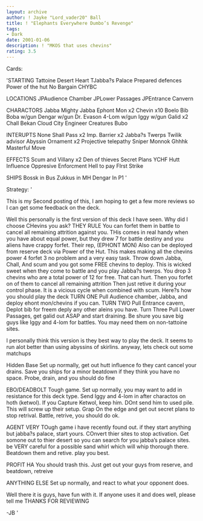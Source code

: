 ```yaml
---
layout: archive
author: ! Jayke "Lord_vader20" Ball
title: ! "Elephants Everywhere Dumbo’s Revenge"
tags:
- Dark
date: 2001-01-06
description: ! "MKOS that uses chevins"
rating: 3.5
---
```

Cards: 

'STARTING
Tattoine Desert Heart
TJabba?s Palace
Prepared defences
Power of the hut
No Bargain
CHYBC

LOCATIONS
JPAudience Chamber
JPLower Passages
JPEntrance Canvern

CHARACTORS
Jabba
Mighty Jabba
Ephont Mon x2
Chevin x10
Boelo
Bib
Boba w/gun
Dengar w/gun
Dr. Evason
4-Lom w/gun
Iggy w/gun
Galid x2
Chall Bekan
Cloud City Engineer
Creatures
Bubo

INTERUPTS
None Shall Pass x2
Imp. Barrier x2
Jabba?s Twerps
Twilik advisor
Abyssin Ornament x2
Projective telepathy
Sniper
Monnok
Ghhhk
Masterful Move

EFFECTS
Scum and Villany x2
Den of thieves
Secret Plans
YCHF
Hutt Influence
Oppresive Enforcment
Hell to pay
FIrst Strike

SHIPS
Bossk in Bus
Zukkus in MH
Dengar In P1 '

Strategy: '

This is my Second posting of this, I am hoping to get a few more reviews so I can get some feedback on the deck.

Well this personally is the first version of this deck I have seen. Why did I choose CHevins you ask? THEY RULE You can forfet them in battle to cancel all remaining attrition against you. THis comes in real handy when you have about equal power, but they drew 7 for battle destiny and you aliens have crappy forfet. Their rep, (EPHONT MON) Also can be deployed from reserve deck via Power of the Hut. This makes making all the chevins power 4 forfet 3 no problem and a very easy task. Throw down Jabba, Chall, And scum and you got some FREE chevins to deploy. This is wicked sweet when they come to battle and you play Jabba?s twerps. You drop 3 chevins who are a total power of 12 for free. That can hurt. Then you forfet on of them to cancel all remaining attrition Then just retive it during your control phase. It is a vicious cycle when combined with scum.
Here?s how you should play the deck
TURN ONE Pull Audience chamber, Jabba, and deploy ehont mon/chevins if you can.
TURN TWO Pull Entrance cavern, Deplot bib for freem deply any other aleins you have.
Turn Three Pull Lower Passages, get galid out ASAP and start draining.
Be shure you save big guys like Iggy and 4-lom for battles. You may need them on non-tattoine sites.

I personally think this version is they best way to play the deck. It seems to run alot better than using abyssins of skirlins. anyway, lets check out some matchups

Hidden Base Set up normally, get out hutt influence fo they cant cancel your drains. Save you ships for a minor beatdown if they think you have no space. Probe, drain, and you should do fine

EBO/DEADBOLT Tough game. Set up normally, you may want to add in resistance for this deck type. Send Iggy and 4-lom in after charactos on hoth (ketwol). If you Capture Ketwol, keep him. DOnt send him to used pile. This will screw up their setup. Grap On the edge and get out secret plans to stop retrival. Battle, retrive, you should do ok.

AGENT VERY TOugh game i have recently found out. if they start anything but jabba?s palace, start yours. COnvert thier sites to stop activation. Get somone out to thier desert so you can search for you jabba’s palace sites. be VERY careful for a possible sand whirl which will whip thorough there. Beatdown them and retive. play you best.

PROFIT HA You should trash this. Just get out your guys from reserve, and beatdown, retreive

ANYTHING ELSE Set up normally, and react to what your opponent does.

Well there it is guys, have fun with it. If anyone uses it and does well, please tell me THANKS FOR REVIEWING

-JB
'